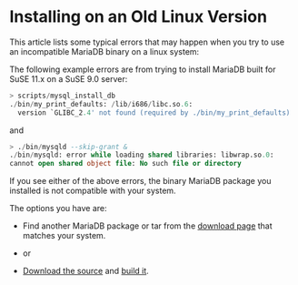 # Installing on an Old Linux Version

This article lists some typical errors that may happen when you try to use an
incompatible MariaDB binary on a linux system:

The following example errors are from trying to install MariaDB built for SuSE
11.x on a SuSE 9.0 server:

```sql
> scripts/mysql_install_db
./bin/my_print_defaults: /lib/i686/libc.so.6: 
  version `GLIBC_2.4' not found (required by ./bin/my_print_defaults)
```

and

```sql
> ./bin/mysqld --skip-grant &
./bin/mysqld: error while loading shared libraries: libwrap.so.0:
cannot open shared object file: No such file or directory
```

If you see either of the above errors, the binary MariaDB package you installed
is not compatible with your system.

The options you have are:

- Find another MariaDB package or tar from the
  [download page](https://downloads.mariadb.org/) that matches your
  system.

- or

- [Download the source](/kb/en/source-getting-the-mariadb-source-code/) and [build it](/mariadb-administration/getting-installing-and-upgrading-mariadb/compiling-mariadb-from-source/generic-build-instructions).